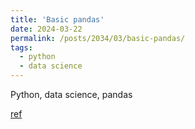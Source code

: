 ```yaml
---
title: 'Basic pandas'
date: 2024-03-22
permalink: /posts/2034/03/basic-pandas/
tags:
  - python
  - data science
---
```


Python, data science, pandas

[ref](https://mp.weixin.qq.com/s/0WEoyDAN39KtbhIrgCImeA)